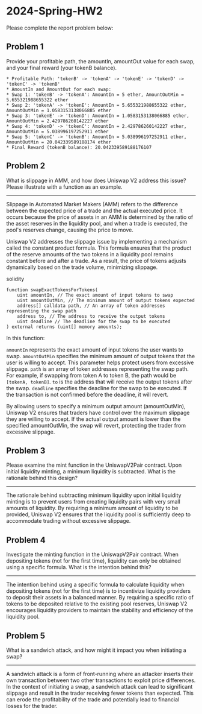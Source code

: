 # 2024-Spring-HW2

Please complete the report problem below:

## Problem 1
Provide your profitable path, the amountIn, amountOut value for each swap, and your final reward (your tokenB balance).

> 
    * Profitable Path: 'tokenB' -> 'tokenA' -> 'tokenE' -> 'tokenD' -> 'tokenC' -> 'tokenB'
    * AmountIn and AmountOut for each swap:
    * Swap 1: 'tokenB' -> 'tokenA': AmountIn = 5 ether, AmountOutMin = 5.655321988655322 ether
    * Swap 2: 'tokenA' -> 'tokenE': AmountIn = 5.655321988655322 ether, AmountOutMin = 1.0583153138066885 ether
    * Swap 3: 'tokenE' -> 'tokenD': AmountIn = 1.0583153138066885 ether, AmountOutMin = 2.429786260142227 ether
    * Swap 4: 'tokenD' -> 'tokenC': AmountIn = 2.429786260142227 ether, AmountOutMin = 5.038996197252911 ether
    * Swap 5: 'tokenC' -> 'tokenB': AmountIn = 5.038996197252911 ether, AmountOutMin = 20.042339589188174 ether
    * Final Reward (tokenB balance): 20.042339589188176107

## Problem 2
What is slippage in AMM, and how does Uniswap V2 address this issue? Please illustrate with a function as an example.
**********************************************************************************************************************
> 
Slippage in Automated Market Makers (AMM) refers to the difference between the expected price of a trade and the actual executed price. It occurs because the price of assets in an AMM is determined by the ratio of the asset reserves in the liquidity pool, and when a trade is executed, the pool's reserves change, causing the price to move.

Uniswap V2 addresses the slippage issue by implementing a mechanism called the constant product formula. This formula ensures that the product of the reserve amounts of the two tokens in a liquidity pool remains constant before and after a trade. As a result, the price of tokens adjusts dynamically based on the trade volume, minimizing slippage.

solidity
``` 
function swapExactTokensForTokens(
    uint amountIn, // The exact amount of input tokens to swap
    uint amountOutMin, // The minimum amount of output tokens expected
    address[] calldata path, // An array of token addresses representing the swap path
    address to, // The address to receive the output tokens
    uint deadline // The deadline for the swap to be executed
) external returns (uint[] memory amounts);
``` 
In this function:

`amountIn`  represents the exact amount of input tokens the user wants to swap.
`amountOutMin` specifies the minimum amount of output tokens that the user is willing to accept. This parameter helps protect users from excessive slippage.
`path` is an array of token addresses representing the swap path. For example, if swapping from token A to token B, the path would be `[tokenA, tokenB]`.
`to` is the address that will receive the output tokens after the swap.
`deadline` specifies the deadline for the swap to be executed. If the transaction is not confirmed before the deadline, it will revert.

By allowing users to specify a minimum output amount (amountOutMin), Uniswap V2 ensures that traders have control over the maximum slippage they are willing to accept. If the actual output amount is lower than the specified amountOutMin, the swap will revert, protecting the trader from excessive slippage.

## Problem 3
Please examine the mint function in the UniswapV2Pair contract. Upon initial liquidity minting, a minimum liquidity is subtracted. What is the rationale behind this design?
**********************************************************************************************************************
> 
The rationale behind subtracting minimum liquidity upon initial liquidity minting is to prevent users from creating liquidity pairs with very small amounts of liquidity. By requiring a minimum amount of liquidity to be provided, Uniswap V2 ensures that the liquidity pool is sufficiently deep to accommodate trading without excessive slippage.

## Problem 4
Investigate the minting function in the UniswapV2Pair contract. When depositing tokens (not for the first time), liquidity can only be obtained using a specific formula. What is the intention behind this?
**********************************************************************************************************************
> 
The intention behind using a specific formula to calculate liquidity when depositing tokens (not for the first time) is to incentivize liquidity providers to deposit their assets in a balanced manner. By requiring a specific ratio of tokens to be deposited relative to the existing pool reserves, Uniswap V2 encourages liquidity providers to maintain the stability and efficiency of the liquidity pool.

## Problem 5
What is a sandwich attack, and how might it impact you when initiating a swap?
**********************************************************************************************************************
> 
A sandwich attack is a form of front-running where an attacker inserts their own transaction between two other transactions to exploit price differences. In the context of initiating a swap, a sandwich attack can lead to significant slippage and result in the trader receiving fewer tokens than expected. This can erode the profitability of the trade and potentially lead to financial losses for the trader.

